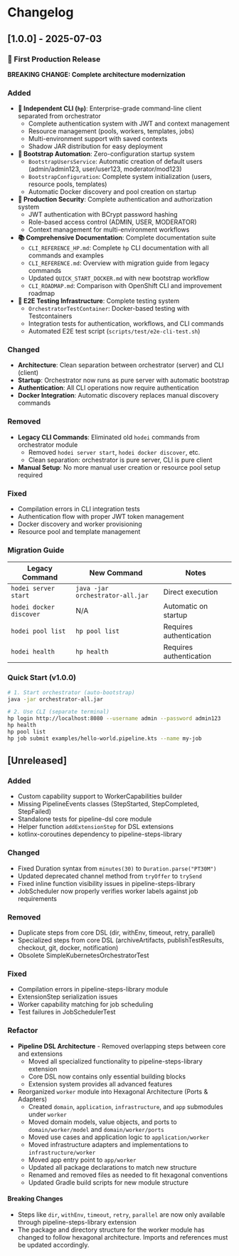 # Changelog

## [1.0.0] - 2025-07-03

### 🎉 First Production Release

**BREAKING CHANGE: Complete architecture modernization**

### Added
- **🚀 Independent CLI (`hp`)**: Enterprise-grade command-line client separated from orchestrator
  - Complete authentication system with JWT and context management
  - Resource management (pools, workers, templates, jobs)
  - Multi-environment support with saved contexts
  - Shadow JAR distribution for easy deployment
- **🔧 Bootstrap Automation**: Zero-configuration startup system
  - `BootstrapUsersService`: Automatic creation of default users (admin/admin123, user/user123, moderator/mod123)
  - `BootstrapConfiguration`: Complete system initialization (users, resource pools, templates)
  - Automatic Docker discovery and pool creation on startup
- **🔐 Production Security**: Complete authentication and authorization system
  - JWT authentication with BCrypt password hashing
  - Role-based access control (ADMIN, USER, MODERATOR)
  - Context management for multi-environment workflows
- **📚 Comprehensive Documentation**: Complete documentation suite
  - `CLI_REFERENCE_HP.md`: Complete `hp` CLI documentation with all commands and examples
  - `CLI_REFERENCE.md`: Overview with migration guide from legacy commands
  - Updated `QUICK_START_DOCKER.md` with new bootstrap workflow
  - `CLI_ROADMAP.md`: Comparison with OpenShift CLI and improvement roadmap
- **🧪 E2E Testing Infrastructure**: Complete testing system
  - `OrchestratorTestContainer`: Docker-based testing with Testcontainers
  - Integration tests for authentication, workflows, and CLI commands
  - Automated E2E test script (`scripts/test/e2e-cli-test.sh`)

### Changed
- **Architecture**: Clean separation between orchestrator (server) and CLI (client)
- **Startup**: Orchestrator now runs as pure server with automatic bootstrap
- **Authentication**: All CLI operations now require authentication
- **Docker Integration**: Automatic discovery replaces manual discovery commands

### Removed
- **Legacy CLI Commands**: Eliminated old `hodei` commands from orchestrator module
  - Removed `hodei server start`, `hodei docker discover`, etc.
  - Clean separation: orchestrator is pure server, CLI is pure client
- **Manual Setup**: No more manual user creation or resource pool setup required

### Fixed
- Compilation errors in CLI integration tests
- Authentication flow with proper JWT token management
- Docker discovery and worker provisioning
- Resource pool and template management

### Migration Guide

| Legacy Command | New Command | Notes |
|---|---|---|
| `hodei server start` | `java -jar orchestrator-all.jar` | Direct execution |
| `hodei docker discover` | N/A | Automatic on startup |
| `hodei pool list` | `hp pool list` | Requires authentication |
| `hodei health` | `hp health` | Requires authentication |

### Quick Start (v1.0.0)

```bash
# 1. Start orchestrator (auto-bootstrap)
java -jar orchestrator-all.jar

# 2. Use CLI (separate terminal)
hp login http://localhost:8080 --username admin --password admin123
hp health
hp pool list
hp job submit examples/hello-world.pipeline.kts --name my-job
```

## [Unreleased]

### Added
- Custom capability support to WorkerCapabilities builder
- Missing PipelineEvents classes (StepStarted, StepCompleted, StepFailed)
- Standalone tests for pipeline-dsl core module
- Helper function `addExtensionStep` for DSL extensions
- kotlinx-coroutines dependency to pipeline-steps-library

### Changed
- Fixed Duration syntax from `minutes(30)` to `Duration.parse("PT30M")`
- Updated deprecated channel method from `tryOffer` to `trySend`
- Fixed inline function visibility issues in pipeline-steps-library
- JobScheduler now properly verifies worker labels against job requirements

### Removed
- Duplicate steps from core DSL (dir, withEnv, timeout, retry, parallel)
- Specialized steps from core DSL (archiveArtifacts, publishTestResults, checkout, git, docker, notification)
- Obsolete SimpleKubernetesOrchestratorTest

### Fixed
- Compilation errors in pipeline-steps-library module
- ExtensionStep serialization issues
- Worker capability matching for job scheduling
- Test failures in JobSchedulerTest

### Refactor
- **Pipeline DSL Architecture** - Removed overlapping steps between core and extensions
    - Moved all specialized functionality to pipeline-steps-library extension
    - Core DSL now contains only essential building blocks
    - Extension system provides all advanced features
- Reorganized `worker` module into Hexagonal Architecture (Ports & Adapters)
    - Created `domain`, `application`, `infrastructure`, and `app` submodules under `worker`
    - Moved domain models, value objects, and ports to `domain/worker/model` and `domain/worker/ports`
    - Moved use cases and application logic to `application/worker`
    - Moved infrastructure adapters and implementations to `infrastructure/worker`
    - Moved app entry point to `app/worker`
    - Updated all package declarations to match new structure
    - Renamed and removed files as needed to fit hexagonal conventions
    - Updated Gradle build scripts for new module structure

#### Breaking Changes
- Steps like `dir`, `withEnv`, `timeout`, `retry`, `parallel` are now only available through pipeline-steps-library extension
- The package and directory structure for the worker module has changed to follow hexagonal architecture. Imports and references must be updated accordingly.
